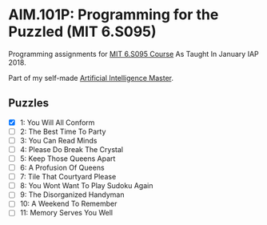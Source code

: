 # AIM.101P: Programming for the Puzzled (MIT 6.S095)

Programming assignments for [MIT 6.S095 Course](https://ocw.mit.edu/courses/electrical-engineering-and-computer-science/6-s095-programming-for-the-puzzled-january-iap-2018/index.htm) As Taught In January IAP 2018.

Part of my self-made [Artificial Intelligence Master](github.com/Susensio/artificial-intelligence-master/).


## Puzzles

- [X] 1: You Will All Conform
- [ ] 2: The Best Time To Party
- [ ] 3: You Can Read Minds
- [ ] 4: Please Do Break The Crystal
- [ ] 5: Keep Those Queens Apart
- [ ] 6: A Profusion Of Queens
- [ ] 7: Tile That Courtyard Please
- [ ] 8: You Wont Want To Play Sudoku Again
- [ ] 9: The Disorganized Handyman
- [ ] 10: A Weekend To Remember
- [ ] 11: Memory Serves You Well
